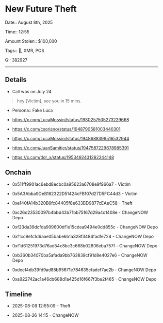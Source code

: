 # New Future Theft

Date:: August 8th, 2025

Time:: 12:55

Amount Stolen:: $100,000

Tags:: 🔑, XMR, POS

G:: 382627

---

## Details

- Call was on July 24

> hey [Victim], see you in 15 mins.

- Persona:: Fake Luca

- https://x.com/LucaMossini/status/1930257505273229668

- https://x.com/csoriano/status/1948790581003440301

- https://x.com/LucaMossini/status/1948688399516532944

- https://x.com/JuanSamitier/status/1947587229678985391

- https://x.com/tldr_x/status/1953492431292244148



## Onchain 

- 0x511ff9901ac6ebd8ecbc0a95623a6708e9f966a7 - Victim

- 0x5A3Abba9DeB162322D51424cFB107d27D5FC44d3 - Victim

- 0xe140fA14b320B6fc84405f8e633BD9877cEAeC58 - Theft

- 0xc26d23530097b4bbd43b71bb75167d29a4c1408e - ChangeNOW Depo

- 0xf23da39dcfda909600df1e15cdea9494e0dd855c - ChangeNOW Depo

- 0xf1cc9efc1d6aae05babe6b1a328f3484fadfe724 - ChangeNOW Depo

- 0xf1d61251973d76ad54c8bc3c668b02806eba757f - ChangeNOW Depo

- 0xb360b34070ba5afada9bb763839cf91d8e4027e6 - ChangeNOW Depo

- 0xdecf4db39fd9ad85b95671e784635cfadef7ae2b - ChangeNOW Depo

- 0xa922742ac1a46db688d1a425d16f667f3be2f465 - ChangeNOW Depo



## Timeline

- 2025-08-08 12:55:09 - Theft

- 2025-08-26 14:15 - ChangeNOW


